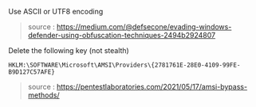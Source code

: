 
Use ASCII or UTF8 encoding 
> source : https://medium.com/@defsecone/evading-windows-defender-using-obfuscation-techniques-2494b2924807

Delete the following key (not stealth)
```
HKLM:\SOFTWARE\Microsoft\AMSI\Providers\{2781761E-28E0-4109-99FE-B9D127C57AFE}
```
> source : https://pentestlaboratories.com/2021/05/17/amsi-bypass-methods/
